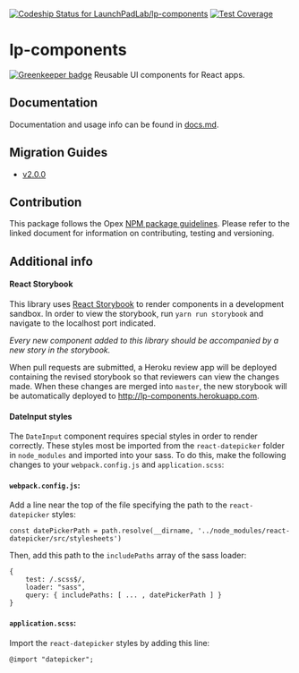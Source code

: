 [ ![Codeship Status for LaunchPadLab/lp-components](https://app.codeship.com/projects/9ed40b70-ed52-0134-977a-7ab4e0ed4895/status?branch=master)](https://app.codeship.com/projects/208563) [![Test Coverage](https://codeclimate.com/repos/58cc190ef96b3b02880000b6/badges/452f912b130d452bca15/coverage.svg)](https://codeclimate.com/repos/58cc190ef96b3b02880000b6/coverage)

# lp-components

[![Greenkeeper badge](https://badges.greenkeeper.io/LaunchPadLab/lp-components.svg)](https://greenkeeper.io/)
Reusable UI components for React apps.

## Documentation
Documentation and usage info can be found in [docs.md](docs.md).

## Migration Guides
- [v2.0.0](migration-guides/v2.0.0.md)

## Contribution
This package follows the Opex [NPM package guidelines](https://github.com/LaunchPadLab/opex/blob/master/gists/npm-package-guidelines.md). Please refer to the linked document for information on contributing, testing and versioning.

## Additional info

#### React Storybook
This library uses [React Storybook](https://getstorybook.io/) to render components in a development sandbox. In order to view the storybook, run `yarn run storybook` and navigate to the localhost port indicated.

*Every new component added to this library should be accompanied by a new story in the storybook.*

When pull requests are submitted, a Heroku review app will be deployed containing the revised storybook so that reviewers can view the changes made. When these changes are merged into `master`, the new storybook will be automatically deployed to http://lp-components.herokuapp.com.

#### DateInput styles

The `DateInput` component requires special styles in order to render correctly. These styles most be imported from the `react-datepicker` folder in `node_modules` and imported into your sass. To do this, make the following changes to your `webpack.config.js` and `application.scss`:

#### `webpack.config.js`:

Add a line near the top of the file specifying the path to the `react-datepicker` styles:

`const datePickerPath = path.resolve(__dirname, '../node_modules/react-datepicker/src/stylesheets')`

Then, add this path to the `includePaths` array of the sass loader:
```
{
    test: /.scss$/,
    loader: "sass",
    query: { includePaths: [ ... , datePickerPath ] }
}
```

#### `application.scss`:

Import the `react-datepicker` styles by adding this line:

`@import "datepicker";`

